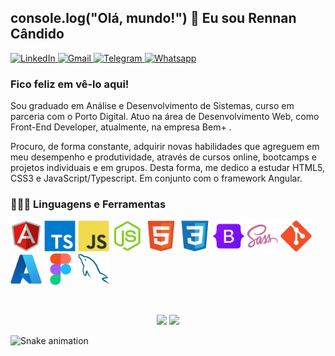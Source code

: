 ## console.log("Olá, mundo!") :wave: Eu sou Rennan Cândido

<a href="https://www.linkedin.com/in/rennan-candido1" alt="Linkedin">
  <img alt="LinkedIn" src="https://img.shields.io/badge/linkedin%20-%230077B5.svg?&style=for-the-badge&logo=linkedin&logoColor=white"/>
</a>
<a href="mailto:rennan_sbarros@hotmail.com" alt="Gmail">
  <img alt="Gmail" src="https://img.shields.io/badge/Gmail-D14836?style=for-the-badge&logo=gmail&logoColor=white"/>
</a>
<a href="https://t.me/Rennancandido1" alt="Telegram">
  <img alt="Telegram" src="https://img.shields.io/badge/telegram-white?style=for-the-badge&logo=telegram&logoColor=4A95D6"/>
</a>
<a href="https://api.whatsapp.com/send?phone=5581993880394&text=Ol%C3%A1%2C%20Rennan.%20Te%20encontrei%20no%20Github" alt="Whatsapp">
  <img alt="Whatsapp" src="https://img.shields.io/badge/whatsapp-2BAF1E?style=for-the-badge&logo=whatsapp&logoColor=white"/>
</a>

###  Fico feliz em vê-lo aqui!

Sou graduado em Análise e Desenvolvimento de Sistemas, curso em parceria com o Porto Digital. Atuo na área de Desenvolvimento Web, como Front-End Developer, atualmente, na empresa Bem+ . 

Procuro, de forma constante, adquirir novas habilidades que agreguem em meu desempenho e produtividade, através de cursos online, bootcamps e projetos individuais e em grupos. Desta forma, me dedico a estudar HTML5, CSS3 e JavaScript/Typescript. Em conjunto com o framework Angular. 

<h3>👨🏻‍💻 Linguagens e Ferramentas</h3>

<p>
  <img alt="Angular" src="https://github.com/devicons/devicon/blob/master/icons/angularjs/angularjs-original.svg" width="50" title="Angular"/>
  <img alt="TypeScript" src="https://github.com/devicons/devicon/blob/master/icons/typescript/typescript-original.svg" width="50" title="TypeScript"/>
  <img alt="JavaScript" src="https://github.com/devicons/devicon/blob/master/icons/javascript/javascript-original.svg" width="50" title="JavaScript"/>
  <img alt="Node" src="https://github.com/devicons/devicon/blob/master/icons/nodejs/nodejs-original.svg" width="50" title="Node"/>
  <img alt="HTML5" src="https://github.com/devicons/devicon/blob/master/icons/html5/html5-original.svg" width="50" title="HTML5"/>
  <img alt="CSS3" src="https://github.com/devicons/devicon/blob/master/icons/css3/css3-original.svg" width="50" title="CSS3"/>

  <img alt="Bootstrap" src="https://github.com/devicons/devicon/blob/master/icons/bootstrap/bootstrap-original.svg" width="50" title="Bootstrap"/>
  <img alt="SASS" src="https://github.com/devicons/devicon/blob/master/icons/sass/sass-original.svg" width="50" title="SASS"/>
  <img alt="Git" src="https://github.com/devicons/devicon/blob/master/icons/git/git-original.svg" width="50" title="Git"/>
  <img alt="azure" src="https://github.com/devicons/devicon/blob/master/icons/azure/azure-original.svg" width="50" title="Azure"/>
  <img alt="Figma" src="https://github.com/devicons/devicon/blob/master/icons/figma/figma-original.svg" width="50" title="Figma"/>
  <img alt="mysql" src="https://github.com/devicons/devicon/blob/master/icons/mysql/mysql-original.svg" width="50" title="Mysql"/>
</p>

<p>&nbsp;</p>

<p align = "center">
  <img height="180em" src="https://github-readme-stats.vercel.app/api?username=Rennan-sbarros&hide=java,python,shell&show_icons=true&theme=dracula&include_all_commits=true&count_private=true"/>
  <img height="180em" src="https://github-readme-stats.vercel.app/api/top-langs/?username=Rennan-sbarros&hide=java,python,shell&layout=compact&langs_count=7&theme=dracula"/>
</p>

![Snake animation](https://github.com/rennan-sbarros/rennan-sbarros/blob/output/github-contribution-grid-snake.svg)
